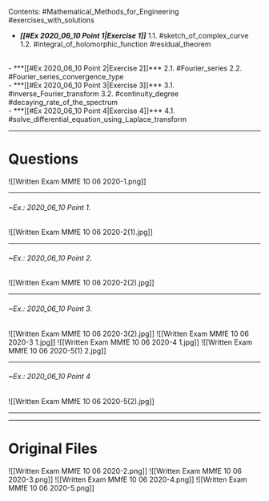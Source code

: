 Contents:
#Mathematical_Methods_for_Engineering 
#exercises_with_solutions 
<br>
- ***[[#Ex 2020_06_10 Point 1|Exercise 1]]***
1.1. #sketch_of_complex_curve 
1.2. #integral_of_holomorphic_function #residual_theorem 
<br>
- ***[[#Ex 2020_06_10 Point 2|Exercise 2]]***
2.1. #Fourier_series 
2.2. #Fourier_series_convergence_type 
<br>
- ***[[#Ex 2020_06_10 Point 3|Exercise 3]]***
3.1. #inverse_Fourier_transform
3.2. #continuity_degree #decaying_rate_of_the_spectrum
<br>
- ***[[#Ex 2020_06_10 Point 4|Exercise 4]]***
4.1. #solve_differential_equation_using_Laplace_transform 

---
# Questions
![[Written Exam MMfE 10 06 2020-1.png]]

---
###### ~Ex.: 2020_06_10 Point 1.
![[Written Exam MMfE 10 06 2020-2(1).jpg]]

---
###### ~Ex.: 2020_06_10 Point 2.
![[Written Exam MMfE 10 06 2020-2(2).jpg]]

---
###### ~Ex.: 2020_06_10 Point 3.
![[Written Exam MMfE 10 06 2020-3(2).jpg]]
![[Written Exam MMfE 10 06 2020-3 1.jpg]]
![[Written Exam MMfE 10 06 2020-4 1.jpg]]
![[Written Exam MMfE 10 06 2020-5(1) 2.jpg]]

---
###### ~Ex.: 2020_06_10 Point 4
![[Written Exam MMfE 10 06 2020-5(2).jpg]]

---
---
# Original Files
![[Written Exam MMfE 10 06 2020-2.png]]
![[Written Exam MMfE 10 06 2020-3.png]]
![[Written Exam MMfE 10 06 2020-4.png]]
![[Written Exam MMfE 10 06 2020-5.png]]
